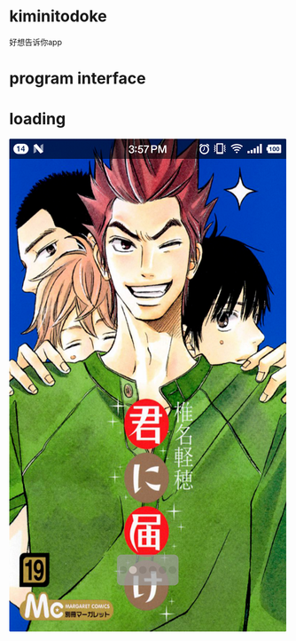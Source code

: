 # kiminitodoke
好想告诉你app
# program interface
# loading
![image](https://github.com/ft1107949255/kiminitodoke/blob/master/icons/loading.png)
